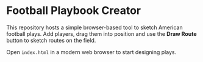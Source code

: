 # Football Playbook Creator

This repository hosts a simple browser-based tool to sketch American football plays. Add players, drag them into position and use the **Draw Route** button to sketch routes on the field.

Open `index.html` in a modern web browser to start designing plays.
